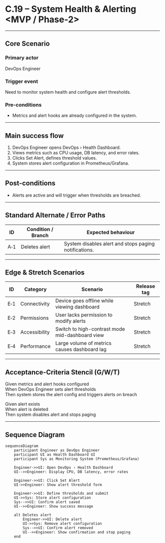 # C.19 – System Health & Alerting <MVP / Phase-2>

---

## Core Scenario

### Primary actor  
DevOps Engineer

### Trigger event  
Need to monitor system health and configure alert thresholds.

### Pre-conditions  
* Metrics and alert hooks are already configured in the system.

---

## Main success flow

1. DevOps Engineer opens DevOps › Health Dashboard.  
2. Views metrics such as CPU usage, DB latency, and error rates.  
3. Clicks Set Alert, defines threshold values.  
4. System stores alert configuration in Prometheus/Grafana.

---

## Post-conditions  

* Alerts are active and will trigger when thresholds are breached.

---

## Standard Alternate / Error Paths  

| ID  | Condition / Branch          | Expected behaviour                                  |
|------|----------------------------|---------------------------------------------------|
| A‑1  | Deletes alert               | System disables alert and stops paging notifications.|

---

## Edge & Stretch Scenarios  

| ID  | Category       | Scenario                                        | Release tag |
|------|----------------|------------------------------------------------|-------------|
| E‑1  | Connectivity   | Device goes offline while viewing dashboard    | Stretch     |
| E‑2  | Permissions    | User lacks permission to modify alerts         | Stretch     |
| E‑3  | Accessibility  | Switch to high-contrast mode mid-dashboard view| Stretch     |
| E‑4  | Performance    | Large volume of metrics causes dashboard lag   | Stretch     |

---

## Acceptance-Criteria Stencil (G/W/T)

Given metrics and alert hooks configured  
When DevOps Engineer sets alert thresholds  
Then system stores the alert config and triggers alerts on breach  

Given alert exists  
When alert is deleted  
Then system disables alert and stops paging  

---

## Sequence Diagram

```mermaid
sequenceDiagram
    participant Engineer as DevOps Engineer
    participant UI as Health Dashboard UI
    participant Sys as Monitoring System (Prometheus/Grafana)

    Engineer->>UI: Open DevOps › Health Dashboard
    UI-->>Engineer: Display CPU, DB latency, error rates

    Engineer->>UI: Click Set Alert
    UI->>Engineer: Show alert threshold form

    Engineer->>UI: Define thresholds and submit
    UI->>Sys: Store alert configuration
    Sys-->>UI: Confirm alert saved
    UI-->>Engineer: Show success message

    alt Deletes alert
        Engineer->>UI: Delete alert
        UI->>Sys: Remove alert configuration
        Sys-->>UI: Confirm alert removed
        UI-->>Engineer: Show confirmation and stop paging
    end
